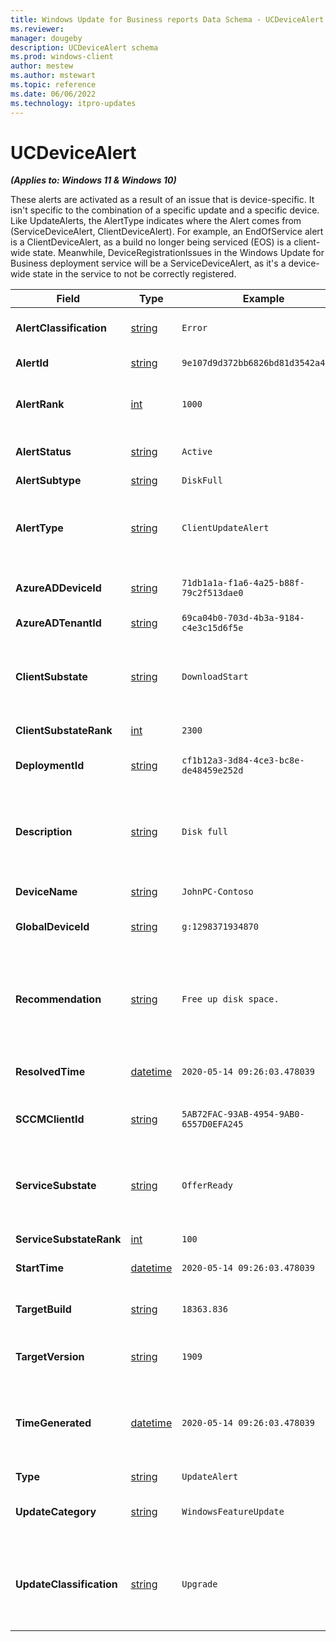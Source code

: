 ```yaml
---
title: Windows Update for Business reports Data Schema - UCDeviceAlert
ms.reviewer: 
manager: dougeby
description: UCDeviceAlert schema
ms.prod: windows-client
author: mestew
ms.author: mstewart
ms.topic: reference
ms.date: 06/06/2022
ms.technology: itpro-updates
---
```


# UCDeviceAlert
<!--37063317, 30141258, 37063041-->
***(Applies to: Windows 11 & Windows 10)***

These alerts are activated as a result of an issue that is device-specific. It isn't specific to the combination of a specific update and a specific device. Like UpdateAlerts, the AlertType indicates where the Alert comes from (ServiceDeviceAlert, ClientDeviceAlert). For example, an EndOfService alert is a ClientDeviceAlert, as a build no longer being serviced (EOS) is a client-wide state. Meanwhile, DeviceRegistrationIssues in the Windows Update for Business deployment service will be a ServiceDeviceAlert, as it's a device-wide state in the service to not be correctly registered.

|Field |Type |Example |Description |
|---|---|---|---|
| **AlertClassification** | [string](/azure/kusto/query/scalar-data-types/string) | `Error` | Whether this alert is an Error, a Warning, or Informational |
| **AlertId** | [string](/azure/kusto/query/scalar-data-types/string) | `9e107d9d372bb6826bd81d3542a419d6` | The unique identifier of this alert |
| **AlertRank** | [int](/azure/kusto/query/scalar-data-types/int) | `1000` | Integer ranking of alert for prioritization during troubleshooting |
| **AlertStatus** | [string](/azure/kusto/query/scalar-data-types/string) | `Active` | Whether this alert is Active, Resolved, or Deleted |
| **AlertSubtype** | [string](/azure/kusto/query/scalar-data-types/string) | `DiskFull` | The subtype of alert. |
| **AlertType** | [string](/azure/kusto/query/scalar-data-types/string) | `ClientUpdateAlert` | The type of alert such as ClientUpdateAlert or ServiceUpdateAlert. Indicates which fields will be present. |
| **AzureADDeviceId** | [string](/azure/kusto/query/scalar-data-types/string) | `71db1a1a-f1a6-4a25-b88f-79c2f513dae0` | Azure AD device ID of the device, if available. |
| **AzureADTenantId** | [string](/azure/kusto/query/scalar-data-types/string) | `69ca04b0-703d-4b3a-9184-c4e3c15d6f5e` | Azure AD tenant ID of the device. |
| **ClientSubstate** | [string](/azure/kusto/query/scalar-data-types/string) | `DownloadStart` | If the alert is from the client, the ClientSubstate at the time this alert was activated or updated, else empty. |
| **ClientSubstateRank** | [int](/azure/kusto/query/scalar-data-types/int) | `2300` | Rank of ClientSubstate |
| **DeploymentId** | [string](/azure/kusto/query/scalar-data-types/string) | `cf1b12a3-3d84-4ce3-bc8e-de48459e252d` | The deployment this alert is relative to, if there's one. |
| **Description** | [string](/azure/kusto/query/scalar-data-types/string) | `Disk full` | A localized string translated from a combination of other alert fields + language preference that describes the issue in detail. |
| **DeviceName** | [string](/azure/kusto/query/scalar-data-types/string) | `JohnPC-Contoso` | The given device's name |
| **GlobalDeviceId** | [string](/azure/kusto/query/scalar-data-types/string) | `g:1298371934870` | Internal Microsoft global identifier, if available. |
| **Recommendation** | [string](/azure/kusto/query/scalar-data-types/string) | `Free up disk space.` | A localized string translated from RecommendedAction, Message, and other fields (depending on source of alert) that provides a recommended action. |
| **ResolvedTime** | [datetime](/azure/kusto/query/scalar-data-types/datetime) | `2020-05-14 09:26:03.478039` | The time this alert was resolved, else empty. |
| **SCCMClientId** | [string](/azure/kusto/query/scalar-data-types/string) | `5AB72FAC-93AB-4954-9AB0-6557D0EFA245` | Configuration Manager client ID of the device, if available. |
| **ServiceSubstate** | [string](/azure/kusto/query/scalar-data-types/string) | `OfferReady` | If the alert is from the service, the ServiceSubstate at the time this alert was activated or updated, else Empty. |
| **ServiceSubstateRank** | [int](/azure/kusto/query/scalar-data-types/int) | `100` | Rank of ServiceSubstate |
| **StartTime** | [datetime](/azure/kusto/query/scalar-data-types/datetime) | `2020-05-14 09:26:03.478039` | The time this alert was activated. |
| **TargetBuild** | [string](/azure/kusto/query/scalar-data-types/string) | `18363.836` | The Windows 10 Major. Revision this UpdateAlert is relative to. |
| **TargetVersion** | [string](/azure/kusto/query/scalar-data-types/string) | `1909` | The Windows 10 build this UpdateAlert is relative to. |
| **TimeGenerated** | [datetime](/azure/kusto/query/scalar-data-types/datetime) | `2020-05-14 09:26:03.478039` | The time the snapshot generated this specific record. This is to determine to which batch snapshot this record belongs. |
| **Type** | [string](/azure/kusto/query/scalar-data-types/string) | `UpdateAlert` | The entity type. |
| **UpdateCategory** | [string](/azure/kusto/query/scalar-data-types/string) | `WindowsFeatureUpdate` | The type of content this DeviceUpdateEvent is tracking. |
| **UpdateClassification** | [string](/azure/kusto/query/scalar-data-types/string) | `Upgrade` | Whether this content is an upgrade (feature update), security (quality update), non-security (quality update) |
